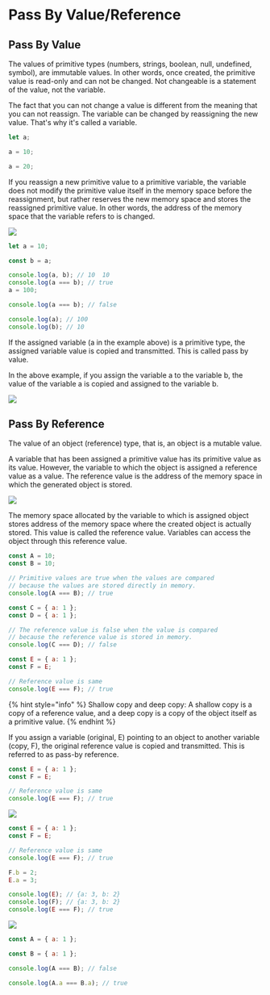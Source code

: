 # Pass By Value/Reference

## Pass By Value

The values of primitive types \(numbers, strings, boolean, null, undefined, symbol\), are immutable values. In other words, once created, the primitive value is read-only and can not be changed. Not changeable is a statement of the value, not the variable.

The fact that you can not change a value is different from the meaning that you can not reassign. The variable can be changed by reassigning the new value. That's why it's called a variable.

```javascript
let a;

a = 10;

a = 20;
```

If you reassign a new primitive value to a primitive variable, the variable does not modify the primitive value itself in the memory space before the reassignment, but rather reserves the new memory space and stores the reassigned primitive value. In other words, the address of the memory space that the variable refers to is changed.

![](https://i.postimg.cc/SQnQ7j1w/pass-by-value-reference-1.png)

```javascript
let a = 10;

const b = a;

console.log(a, b); // 10  10
console.log(a === b); // true
a = 100;

console.log(a === b); // false

console.log(a); // 100
console.log(b); // 10
```

If the assigned variable \(a in the example above\) is a primitive type, the assigned variable value is copied and transmitted. This is called pass by value.

In the above example, if you assign the variable a to the variable b, the value of the variable a is copied and assigned to the variable b.

![](https://i.postimg.cc/j5wVNnqc/pass-by-value-reference-2.png)

## Pass By Reference

The value of an object \(reference\) type, that is, an object is a mutable value.

A variable that has been assigned a primitive value has its primitive value as its value. However, the variable to which the object is assigned a reference value as a value. The reference value is the address of the memory space in which the generated object is stored.

![](https://i.postimg.cc/9Q8NpXnn/pass-by-value-reference-3.png)

The memory space allocated by the variable to which is assigned object stores address of the memory space where the created object is actually stored. This value is called the reference value. Variables can access the object through this reference value.

```javascript
const A = 10;
const B = 10;

// Primitive values are true when the values are compared
// because the values are stored directly in memory.
console.log(A === B); // true

const C = { a: 1 };
const D = { a: 1 };

// The reference value is false when the value is compared
// because the reference value is stored in memory.
console.log(C === D); // false

const E = { a: 1 };
const F = E;

// Reference value is same
console.log(E === F); // true
```

{% hint style="info" %}
Shallow copy and deep copy: A shallow copy is a copy of a reference value, and a deep copy is a copy of the object itself as a primitive value.
{% endhint %}

If you assign a variable \(original, E\) pointing to an object to another variable \(copy, F\), the original reference value is copied and transmitted. This is referred to as pass-by reference.

```javascript
const E = { a: 1 };
const F = E;

// Reference value is same
console.log(E === F); // true
```

![](https://i.postimg.cc/qvzGps11/pass-by-value-reference-4.png)

```javascript
const E = { a: 1 };
const F = E;

// Reference value is same
console.log(E === F); // true

F.b = 2;
E.a = 3;

console.log(E); // {a: 3, b: 2}
console.log(F); // {a: 3, b: 2}
console.log(E === F); // true
```

![](https://i.postimg.cc/vTT45zgj/pass-by-value-reference-5.png)

```javascript
const A = { a: 1 };

const B = { a: 1 };

console.log(A === B); // false

console.log(A.a === B.a); // true
```

